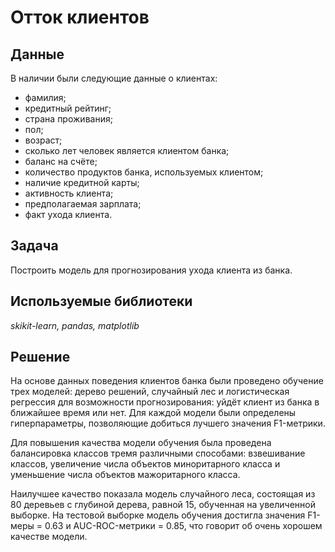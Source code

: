 # Отток клиентов

## Данные

В наличии были следующие данные о клиентах:
- фамилия;
- кредитный рейтинг;
- страна проживания;
- пол;
- возраст;
- сколько лет человек является клиентом банка;
- баланс на счёте;
- количество продуктов банка, используемых клиентом;
- наличие кредитной карты;
- активность клиента;
- предполагаемая зарплата;
- факт ухода клиента.

## Задача

Построить модель для прогнозирования ухода клиента из банка.

## Используемые библиотеки

*skikit-learn, pandas, matplotlib*

## Решение

На основе данных поведения клиентов банка были проведено обучение трех моделей: дерево решений, случайный лес и логистическая регрессия для возможности прогнозирования: уйдёт клиент из банка в ближайшее время или нет. Для каждой модели были определены гиперпараметры, позволяющие добиться лучшего значения F1-метрики.

Для повышения качества модели обучения была проведена балансировка классов тремя различными способами: взвешивание классов, увеличение числа объектов миноритарного класса и уменьшение числа объектов мажоритарного класса.

Наилучшее качество показала модель случайного леса, состоящая из 80 деревьев с глубиной дерева, равной 15, обученная на увеличенной выборке. На тестовой выборке модель обучения достигла значения F1-меры = 0.63 и AUC-ROC-метрики = 0.85, что говорит об очень хорошем качестве модели.
